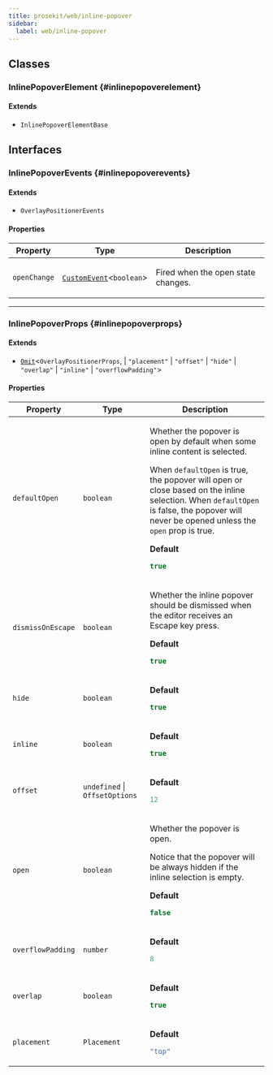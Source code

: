 ```yaml
---
title: prosekit/web/inline-popover
sidebar:
  label: web/inline-popover
---
```


<!-- DEBUG memberWithGroups 1 -->

<!-- DEBUG memberWithGroups 4 -->

<!-- DEBUG memberWithGroups 7 -->

<!-- DEBUG memberWithGroups 8 -->

<!-- DEBUG memberWithGroups 9 -->

## Classes

### InlinePopoverElement {#inlinepopoverelement}

<!-- DEBUG memberWithGroups 1 -->

#### Extends

- `InlinePopoverElementBase`

<!-- DEBUG memberWithGroups 4 -->

<!-- DEBUG memberWithGroups 7 -->

<!-- DEBUG memberWithGroups 8 -->

<!-- DEBUG memberWithGroups 9 -->

<!-- DEBUG memberWithGroups 10 -->

## Interfaces

### InlinePopoverEvents {#inlinepopoverevents}

<!-- DEBUG memberWithGroups 1 -->

#### Extends

- `OverlayPositionerEvents`

<!-- DEBUG memberWithGroups 4 -->

<!-- DEBUG memberWithGroups 7 -->

<!-- DEBUG memberWithGroups 8 -->

<!-- DEBUG memberWithGroups 9 -->

#### Properties

<table>
<thead>
<tr>
<th>Property</th>
<th>Type</th>
<th>Description</th>
</tr>
</thead>
<tbody>
<tr>
<td>

<a id="openchange"></a> `openChange`

</td>
<td>

[`CustomEvent`](https://developer.mozilla.org/docs/Web/API/CustomEvent)\<`boolean`\>

</td>
<td>

Fired when the open state changes.

</td>
</tr>
</tbody>
</table>

<!-- DEBUG memberWithGroups 10 -->

***

### InlinePopoverProps {#inlinepopoverprops}

<!-- DEBUG memberWithGroups 1 -->

#### Extends

- [`Omit`](https://www.typescriptlang.org/docs/handbook/utility-types.html#omittype-keys)\<`OverlayPositionerProps`, 
  \| `"placement"`
  \| `"offset"`
  \| `"hide"`
  \| `"overlap"`
  \| `"inline"`
  \| `"overflowPadding"`\>

<!-- DEBUG memberWithGroups 4 -->

<!-- DEBUG memberWithGroups 7 -->

<!-- DEBUG memberWithGroups 8 -->

<!-- DEBUG memberWithGroups 9 -->

#### Properties

<table>
<thead>
<tr>
<th>Property</th>
<th>Type</th>
<th>Description</th>
</tr>
</thead>
<tbody>
<tr>
<td>

<a id="defaultopen"></a> `defaultOpen`

</td>
<td>

`boolean`

</td>
<td>

Whether the popover is open by default when some inline content is
selected.

When `defaultOpen` is true, the popover will open or close based on the
inline selection. When `defaultOpen` is false, the popover will never be
opened unless the `open` prop is true.

**Default**

```ts
true
```

</td>
</tr>
<tr>
<td>

<a id="dismissonescape"></a> `dismissOnEscape`

</td>
<td>

`boolean`

</td>
<td>

Whether the inline popover should be dismissed when the editor receives an
Escape key press.

**Default**

```ts
true
```

</td>
</tr>
<tr>
<td>

<a id="hide"></a> `hide`

</td>
<td>

`boolean`

</td>
<td>

**Default**

```ts
true
```

</td>
</tr>
<tr>
<td>

<a id="inline"></a> `inline`

</td>
<td>

`boolean`

</td>
<td>

**Default**

```ts
true
```

</td>
</tr>
<tr>
<td>

<a id="offset"></a> `offset`

</td>
<td>

`undefined` \| `OffsetOptions`

</td>
<td>

**Default**

```ts
12
```

</td>
</tr>
<tr>
<td>

<a id="open"></a> `open`

</td>
<td>

`boolean`

</td>
<td>

Whether the popover is open.

Notice that the popover will be always hidden if the inline selection is
empty.

**Default**

```ts
false
```

</td>
</tr>
<tr>
<td>

<a id="overflowpadding"></a> `overflowPadding`

</td>
<td>

`number`

</td>
<td>

**Default**

```ts
8
```

</td>
</tr>
<tr>
<td>

<a id="overlap"></a> `overlap`

</td>
<td>

`boolean`

</td>
<td>

**Default**

```ts
true
```

</td>
</tr>
<tr>
<td>

<a id="placement"></a> `placement`

</td>
<td>

`Placement`

</td>
<td>

**Default**

```ts
"top"
```

</td>
</tr>
</tbody>
</table>

<!-- DEBUG memberWithGroups 10 -->

<!-- DEBUG memberWithGroups 10 -->

